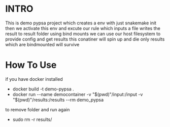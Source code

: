
# INTRO

This is demo pypsa project which creates a env with just snakemake init
then we activate this env and excute our rule which inputs a file
writes the result to result folder
using bind mounts we can use our host filesystem to provide config and get results 
this conatiner will spin up and die only results which are bindmounted will survive 

# How To Use

if you have docker installed 

- docker build -t demo-pypsa .
- docker run --name democontainer -v "$(pwd)"/input:/input -v "$(pwd)"/results:/results --rm demo_pypsa

to remove folder and run again

- sudo rm -r results/
